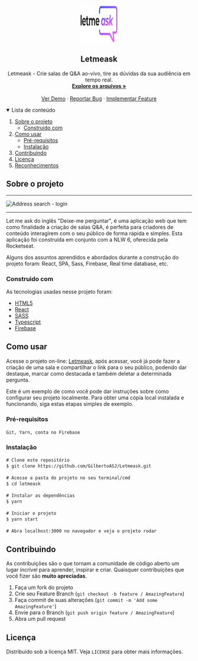 <!-- PROJECT LOGO -->
<br />
<p align="center">
  <a href="https://github.com/GilbertoASJ/Letmeask">
    <img 
      src="./src/assets/logo.svg" 
      alt="Logo Letmeask"
      width="100"
      height="100" 
    >
  </a>

  <h2 align="center">Letmeask</h2>

  <p align="center">
    Letmeask - Crie salas de Q&A ao-vivo, tire as dúvidas da sua audiência em tempo real.
    <br />
    <a href="https://github.com/GilbertoASJ/Letmeask"><strong>Explore os arquivos »</strong></a>
    <br />
    <br />
    <a href="https://github.com/GilbertoASJ/Letmeask">Ver Demo</a>
    ·
    <a href="https://github.com/GilbertoASJ/Letmeask/issues">Reportar Bug</a>
    ·
    <a href="https://github.com/GilbertoASJ/Letmeask/issues">Implementar Feature</a>
  </p>
</p>



<!-- TABLE OF CONTENTS -->
<details open="open">
  <summary>Lista de conteúdo</summary>
  <ol>
    <li>
      <a href="#Sobre-o-projeto">Sobre o projeto</a>
      <ul>
        <li><a href="#Construido-com">Construido com</a></li>
      </ul>
    </li>
    <li>
      <a href="#Como-usar">Como usar</a>
      <ul>
        <li><a href="#Pré-requisitos">Pré-requisitos</a></li>
        <li><a href="#Instalação">Instalação</a></li>
      </ul>
    </li>
    <li><a href="#Contribuindo">Contribuindo</a></li>
    <li><a href="#Licença">Licença</a></li>
    <li><a href="#Reconhecimentos">Reconhecimentos</a></li>
  </ol>
</details>

<!-- ABOUT THE PROJECT -->
## Sobre o projeto

<hr>
<img src="https://user-images.githubusercontent.com/56325350/124159783-e8fd3500-da71-11eb-9bb4-9ebcb3db66eb.png" alt="Address search - login">
<hr>

Let me ask do inglês "Deixe-me perguntar", é uma aplicação web que tem como finalidade a criação de salas Q&A, é perfeita para criadores de conteúdo interagirem com o seu público de forma rápida e simples. Esta aplicação foi construída em conjunto com a NLW 6, oferecida pela Rocketseat.

Alguns dos assuntos aprendidos e abordados durante a construção do projeto foram: React, SPA, Sass, Firebase, Real time database, etc.

### Construido com

As tecnologias usadas nesse projeto foram:
* [HTML5](https://developer.mozilla.org/pt-BR/docs/Web/Guide/HTML/HTML5)
* [React](https://developer.mozilla.org/pt-BR/docs/Web/JavaScript/)
* [SASS](https://sass-lang.com/)
* [Typescript](https://www.typescriptlang.org/)
* [Firebase](https://firebase.google.com/)

<!-- GETTING STARTED -->
## Como usar

Acesse o projeto on-line: <a href="https://letmeask-2fd20.web.app">Letmeask</a>, após acessar, você já pode fazer a criação de uma sala e compartilhar o link para o seu público, podendo dar destaque, marcar como destacada e também deletar a determinada pergunta.

Este é um exemplo de como você pode dar instruções sobre como configurar seu projeto localmente. Para obter uma cópia local instalada e funcionando, siga estas etapas simples de exemplo.

### Pré-requisitos

``` Git, Yarn, conta no Firebase ```

### Instalação

```
# Clone este repositório
$ git clone https://github.com/GilbertoASJ/Letmeask.git

# Acesse a pasta do projeto no seu terminal/cmd
$ cd letmeask

# Instalar as dependências
$ yarn

# Iniciar o projeto
$ yarn start

# Abra localhost:3000 no navegador e veja o projeto rodar
```

<!-- CONTRIBUTING -->
## Contribuindo

As contribuições são o que tornam a comunidade de código aberto um lugar incrível para aprender, inspirar e criar. Quaisquer contribuições que você fizer são **muito apreciadas**.

1. Faça um fork do projeto
2. Crie seu Feature Branch (`git checkout -b feature / AmazingFeature`)
3. Faça commit de suas alterações (`git commit -m 'Add some AmazingFeature'`)
4. Envie para o Branch (`git push origin feature / AmazingFeature`)
5. Abra um pull request

<!-- LICENSE -->
## Licença

Distribuído sob a licença MIT. Veja `LICENSE` para obter mais informações.
